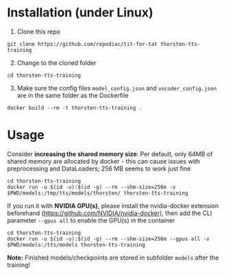 # Installation (under Linux)

1. Clone this repo
```
git clone https://github.com/repodiac/tit-for-tat thorsten-tts-training
```

2. Change to the cloned folder
```
cd thorsten-tts-training
```

3. Make sure the config files `model_config.json` and `vocoder_config.json` are in the same folder as the Dockerfile
```
docker build --rm -t thorsten-tts-training .
```

# Usage

Consider **increasing the shared memory size**: Per default, only 64MB of shared memory are allocated by docker - this can cause issues with preprocessing and DataLoaders; 256 MB seems to work just fine

```
cd thorsten-tts-training
docker run -u $(id -u):$(id -g) --rm --shm-size=256m -v $PWD/models:/tmp/tts/models/thorsten/ thorsten-tts-training
```

If you run it with **NVIDIA GPU(s)**, please install the nvidia-docker extension beforehand (https://github.com/NVIDIA/nvidia-docker), then add the CLI parameter `--gpus all` to enable the GPU(s) in the container

```
cd thorsten-tts-training
docker run -u $(id -u):$(id -g) --rm --shm-size=256m --gpus all -v $PWD/models:/tts/models thorsten-tts-training
```

**Note:** Finished models/checkpoints are stored in subfolder `models` after the training!

